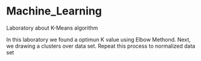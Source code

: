 # Machine_Learning
Laboratory about K-Means algorithm

In this laboratory we found a optimun K value using Elbow Methond. Next, we drawing a clusters over data set.
Repeat this process to normalized data set
